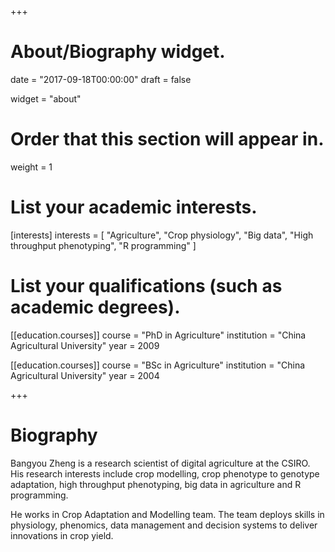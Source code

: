 +++
# About/Biography widget.

date = "2017-09-18T00:00:00"
draft = false

widget = "about"

# Order that this section will appear in.
weight = 1

# List your academic interests.
[interests]
  interests = [
        "Agriculture",
        "Crop physiology",
        "Big data",
        "High throughput phenotyping",
        "R programming"
  ]

# List your qualifications (such as academic degrees).
[[education.courses]]
  course = "PhD in Agriculture"
  institution = "China Agricultural University"
  year = 2009

[[education.courses]]
  course = "BSc in Agriculture"
  institution = "China Agricultural University"
  year = 2004
 
+++

# Biography

Bangyou Zheng is a research scientist of digital agriculture at the CSIRO. His research interests include crop modelling, crop phenotype to genotype adaptation, high throughput phenotyping, big data in agriculture and R programming. 


He works in Crop Adaptation and Modelling team. The team deploys skills in physiology, phenomics, data management and decision systems to deliver innovations in crop yield.

